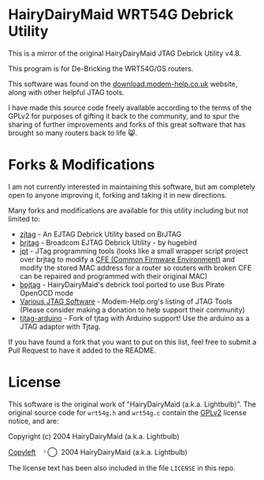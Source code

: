 HairyDairyMaid WRT54G Debrick Utility
=====================================

This is a mirror of the original HairyDairyMaid JTAG Debrick Utility v4.8.

This program is for De-Bricking the WRT54G/GS routers.

This software was found on the [download.modem-help.co.uk][1] website, along with other helpful JTAG tools.

I have made this source code freely available according to the terms of the GPLv2 
for purposes of gifting it back to the community, and to spur the sharing of further improvements and 
forks of this great software that has brought so many routers back to life :smile_cat:.

Forks & Modifications
=====================

I am not currently interested in maintaining this software, but am completely open to anyone improving it,
forking and taking it in new directions.

Many forks and modifications are available for this utility including but not limited to:

 - [zjtag][4] - An EJTAG Debrick Utility based on BrJTAG
 - [brjtag][5] - Broadcom EJTAG Debrick Utility - by hugebird
 - [jpt][6] - JTag programming tools (looks like a small wrapper script project over brjtag to modify a [CFE (Common Firmware Environment)][7] and modify the stored MAC address for a router so routers with broken CFE can be repaired and programmed with their original MAC)
 - [bpjtag][8] - HairyDairyMaid's debrick tool ported to use Bus Pirate OpenOCD mode
 - [Various JTAG Software][9] - Modem-Help.org's listing of JTAG Tools (Please consider making a donation to help support their community)
 - [tjtag-arduino][10] - Fork of tjtag with Arduino support! Use the arduino as a JTAG adaptor with Tjtag.


If you have found a fork that you want to put on this list, feel free to submit a Pull Request to have it added to the README.

License
=======

This software is the original work of "HairyDairyMaid (a.k.a. Lightbulb)".  The original source code for `wrt54g.h` and `wrt54g.c`
contain the [GPLv2][2] license notice, and are:

Copyright (c) 2004 HairyDairyMaid (a.k.a. Lightbulb)

[Copyleft][3] &nbsp;&nbsp; ᵓ ⃝  &nbsp;2004 HairyDairyMaid (a.k.a. Lightbulb)

The license text has been also included in the file `LICENSE` in this repo.

[1]: http://download.modem-help.co.uk/utilities/JTAG/Software/
[2]: http://choosealicense.com/licenses/gpl-2.0/
[3]: http://en.wikipedia.org/wiki/Copyleft
[4]: https://github.com/zoobab/zjtag "EJTAG Debrick Utility based on BrJTAG"
[5]: http://www.codeforge.com/article/211104
[6]: https://github.com/beoran/jpt
[7]: http://www.tiaowiki.com/w/Debrick_Routers_Using_JTAG_Cable#Common_Firmware_Environment_.28CFE.29
[8]: https://github.com/notch/bpjtag
[9]: http://download.modem-help.co.uk/utilities/JTAG/Software/
[10]: https://github.com/trinitronx/tjtag-arduino
